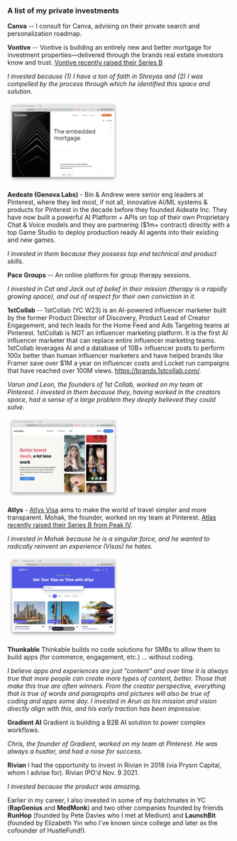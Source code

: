### A list of my private investments


**Canva** -- I consult for Canva, advising on their private search and personalization roadmap.

**Vontive** -- Vontive is building an entirely new and better mortgage for investment properties—delivered through the brands real estate investors know and trust. [Vontive recently raised their Series B](https://techcrunch.com/2022/04/07/vontive-wants-to-be-the-palantir-of-real-estate-investing/)

_I invested because (1) I have a ton of faith in Shreyas and (2) I was compelled by the process through which he identified this space and solution._

<img src="vontive.png" alt="Vontive homepage" style="width:50%; height:auto;">

**Aedeate (Genova Labs)** - Bin & Andrew were senior eng leaders at Pinterest, where they led most, if not all, innovative AI/ML systems & products for Pinterest in the decade before they founded Aideate Inc. They have now built a powerful AI Platform + APIs on top of their own Proprietary Chat & Voice models and they are partnering ($1m+ contract) directly with a top Game Studio to deploy production ready AI agents into their existing and new games.

_I invested in them because they possess top end technical and product skills._

**Pace Groups** -- An online platform for group therapy sessions.

_I invested in Cat and Jack out of belief in their mission (therapy is a rapidly growing space), and out of respect for their own conviction in it._

**1stCollab** -- 1stCollab (YC W23) is an AI-powered influencer marketer built by the former Product Director of Discovery, Product Lead of Creator Engagement, and tech leads for the Home Feed and Ads Targeting teams at Pinterest. 1stCollab is NOT an influencer marketing platform. It is the first AI influencer marketer that can replace entire influencer marketing teams. 1stCollab leverages AI and a database of 10B+ influencer posts to perform 100x better than human influencer marketers and have helped brands like Framer save over $1M a year on influencer costs and Locket run campaigns that have reached over 100M views. https://brands.1stcollab.com/.

_Varun and Leon, the founders of 1st Collab, worked on my team at Pinterest. I invested in them because they, having worked in the creators space, had a sense of a large problem they deeply believed they could solve._

<img src="1stcollab.png" alt="1stCollab homepage" style="width:50%; height:auto;">

**Atlys** - [Atlys Visa](https://techcrunch.com/2021/10/28/atlys-raises-4-25m-to-make-visa-applications-faster-and-easier/) aims to make the world of travel simpler and more transparent. Mohak, the founder, worked on my team at Pinterest. [Atlas recently raised their Series B from Peak IV](https://www.business-standard.com/companies/start-ups/visa-processing-platform-atlys-raises-20-million-in-series-b-funding-124092301264_1.html).

_I invested in Mohak because he is a singular force, and he wanted to radically reinvent an experience (Visas) he hates._

<img src="atlys.png" alt="Atlys homepage" style="width:50%; height:auto;">

**Thunkable** Thinkable builds no code solutions for SMBs to allow them to build apps (for commerce, engagement, etc.) ... without coding.

_I believe apps and experiences are just "content" and over time it is always true that more people can create more types of content, better. Those that make this true are often winners. From the creator perspective, everything that is true of words and paragraphs and pictures will also be true of coding and apps some day. I invested in Arun as his mission and vision directly align with this, and his early traction has been impressive._

**Gradient AI** Gradient is building a B2B AI solution to power complex workflows.

_Chris, the founder of Gradient, worked on my team at Pinterest. He was always a hustler, and had a nose for success._

**Rivian** I had the opportunity to invest in Rivian in 2018 (via Prysm Capital, whom I advise for). Rivian IPO'd Nov. 9 2021.

_I invested because the product was amazing._

Earlier in my career, I also invested in some of my batchmates in YC (**RapGenius** and **MedMonk**) and two other companies founded by friends **RunHop** (founded by Pete Davies who I met at Medium) and **LaunchBit** (founded by Elizabeth Yin who I've known since college and later as the cofounder of HustleFund!).

